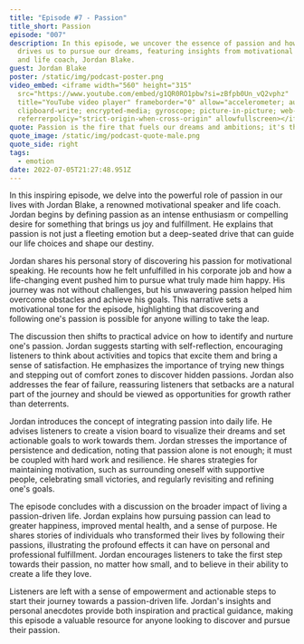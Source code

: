 ```yaml
---
title: "Episode #7 - Passion"
title_short: Passion
episode: "007"
description: In this episode, we uncover the essence of passion and how it
  drives us to pursue our dreams, featuring insights from motivational speaker
  and life coach, Jordan Blake.
guest: Jordan Blake
poster: /static/img/podcast-poster.png
video_embed: <iframe width="560" height="315"
  src="https://www.youtube.com/embed/g1QR0RO1pbw?si=zBfpb0Un_vQ2vphz"
  title="YouTube video player" frameborder="0" allow="accelerometer; autoplay;
  clipboard-write; encrypted-media; gyroscope; picture-in-picture; web-share"
  referrerpolicy="strict-origin-when-cross-origin" allowfullscreen></iframe>
quote: Passion is the fire that fuels our dreams and ambitions; it's the energy that propels us forward, even when the journey gets tough.
quote_image: /static/img/podcast-quote-male.png
quote_side: right
tags:
  - emotion
date: 2022-07-05T21:27:48.951Z
---
```


In this inspiring episode, we delve into the powerful role of passion in our lives with Jordan Blake, a renowned motivational speaker and life coach. Jordan begins by defining passion as an intense enthusiasm or compelling desire for something that brings us joy and fulfillment. He explains that passion is not just a fleeting emotion but a deep-seated drive that can guide our life choices and shape our destiny.

Jordan shares his personal story of discovering his passion for motivational speaking. He recounts how he felt unfulfilled in his corporate job and how a life-changing event pushed him to pursue what truly made him happy. His journey was not without challenges, but his unwavering passion helped him overcome obstacles and achieve his goals. This narrative sets a motivational tone for the episode, highlighting that discovering and following one's passion is possible for anyone willing to take the leap.

The discussion then shifts to practical advice on how to identify and nurture one's passion. Jordan suggests starting with self-reflection, encouraging listeners to think about activities and topics that excite them and bring a sense of satisfaction. He emphasizes the importance of trying new things and stepping out of comfort zones to discover hidden passions. Jordan also addresses the fear of failure, reassuring listeners that setbacks are a natural part of the journey and should be viewed as opportunities for growth rather than deterrents.

Jordan introduces the concept of integrating passion into daily life. He advises listeners to create a vision board to visualize their dreams and set actionable goals to work towards them. Jordan stresses the importance of persistence and dedication, noting that passion alone is not enough; it must be coupled with hard work and resilience. He shares strategies for maintaining motivation, such as surrounding oneself with supportive people, celebrating small victories, and regularly revisiting and refining one's goals.

The episode concludes with a discussion on the broader impact of living a passion-driven life. Jordan explains how pursuing passion can lead to greater happiness, improved mental health, and a sense of purpose. He shares stories of individuals who transformed their lives by following their passions, illustrating the profound effects it can have on personal and professional fulfillment. Jordan encourages listeners to take the first step towards their passion, no matter how small, and to believe in their ability to create a life they love.

Listeners are left with a sense of empowerment and actionable steps to start their journey towards a passion-driven life. Jordan's insights and personal anecdotes provide both inspiration and practical guidance, making this episode a valuable resource for anyone looking to discover and pursue their passion.
